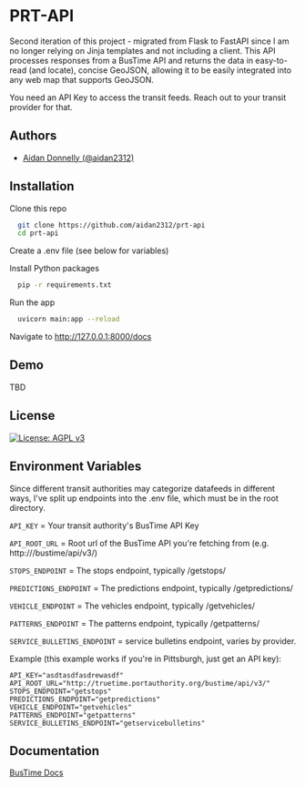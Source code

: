 
# PRT-API

 Second iteration of this project - migrated from Flask to FastAPI since I am no longer relying on Jinja templates and not including a client.  This API processes responses from a BusTime API and returns the data in easy-to-read (and locate), concise GeoJSON, allowing it to be easily integrated into any web map that supports GeoJSON.  
 

 You need an API Key to access the transit feeds.  Reach out to your transit provider for that.



## Authors

- [Aidan Donnelly (@aidan2312)](https://www.github.com/aidan2312)
## Installation

Clone this repo

```bash
  git clone https://github.com/aidan2312/prt-api
  cd prt-api
```
Create a .env file (see below for variables)

Install Python packages
```bash
  pip -r requirements.txt
```
Run the app
```bash
  uvicorn main:app --reload
```
Navigate to http://127.0.0.1:8000/docs 
## Demo

TBD


## License


[![License: AGPL v3](https://img.shields.io/badge/License-AGPL_v3-blue.svg)](https://www.gnu.org/licenses/agpl-3.0)



## Environment Variables
Since different transit authorities may categorize datafeeds in different ways, I've split up endpoints into the .env file, which must be in the root directory.

`API_KEY` = Your transit authority's BusTime API Key

`API_ROOT_URL` = Root url of the BusTime API you're fetching from (e.g. http://<Host>/bustime/api/v3/)

`STOPS_ENDPOINT` = The stops endpoint, typically /getstops/

`PREDICTIONS_ENDPOINT` = The predictions endpoint, typically /getpredictions/

`VEHICLE_ENDPOINT` = The vehicles endpoint, typically /getvehicles/

`PATTERNS_ENDPOINT` = The patterns endpoint, typically /getpatterns/

`SERVICE_BULLETINS_ENDPOINT` = service bulletins endpoint, varies by provider.

Example (this example works if you're in Pittsburgh, just get an API key): 


```
API_KEY="asdtasdfasdrewasdf"
API_ROOT_URL="http://truetime.portauthority.org/bustime/api/v3/"
STOPS_ENDPOINT="getstops"
PREDICTIONS_ENDPOINT="getpredictions"
VEHICLE_ENDPOINT="getvehicles"
PATTERNS_ENDPOINT="getpatterns"
SERVICE_BULLETINS_ENDPOINT="getservicebulletins"

```




## Documentation

[BusTime Docs](https://realtime.ridemcts.com/bustime/apidoc/docs/DeveloperAPIGuide3_0.pdf)


